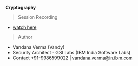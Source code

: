 **Cryptography**

> Session Recording
  - <a href="https://www.youtube.com/watch?v=IhdT27piZpk" >watch here</a>
  
> Author
 - Vandana Verma (Vandy)
  - Security Architect - GSI Labs (IBM India Software Labs)
  - Contact +91-9986599022 | vandana.verma@in.ibm.com
